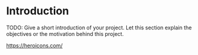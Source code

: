 # Introduction 
TODO: Give a short introduction of your project. Let this section explain the objectives or the motivation behind this project. 

https://heroicons.com/

